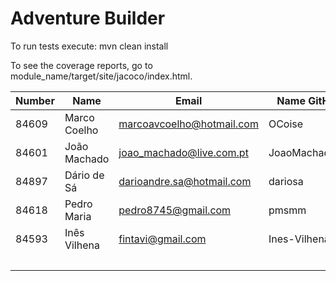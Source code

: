 ﻿# Adventure Builder

To run tests execute: mvn clean install

To see the coverage reports, go to module_name/target/site/jacoco/index.html.


|   Number   |          Name           |            Email        |   Name GitHUb  | Grupo |
| ---------- | ----------------------- | ----------------------- | ---------------| ----- |
|   84609    |      Marco Coelho       |marcoavcoelho@hotmail.com| OCoise         |   11  |
|   84601    |      João Machado       |joao_machado@live.com.pt | JoaoMachadoIST |   11  |
|   84897    |      Dário de Sá        |darioandre.sa@hotmail.com| dariosa        |   11  |
|   84618    |      Pedro Maria        |pedro8745@gmail.com      | pmsmm          |   11  |
|   84593    |      Inês Vilhena       |fintavi@gmail.com        | Ines-Vilhena   |   11  |
|            |                         |                         |                |   6   |
